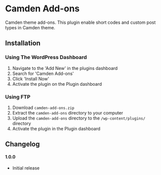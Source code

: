# Camden Add-ons

Camden theme add-ons. This plugin enable short codes and custom post types in Camden theme.

## Installation


### Using The WordPress Dashboard
1. Navigate to the 'Add New' in the plugins dashboard
2. Search for 'Camden Add-ons'
3. Click 'Install Now'
4. Activate the plugin on the Plugin dashboard

### Using FTP
1. Download `camden-add-ons.zip`
2. Extract the `camden-add-ons` directory to your computer
3. Upload the `camden-add-ons` directory to the `/wp-content/plugins/` directory
4. Activate the plugin in the Plugin dashboard
 

## Changelog

#### 1.0.0
* Initial release
